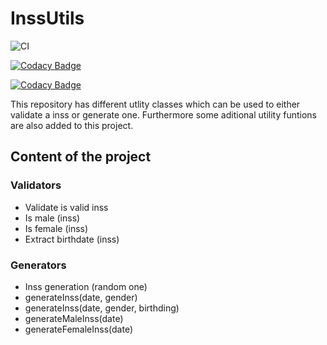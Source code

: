 # InssUtils

![CI](https://github.com/m-ds/InssUtils/actions/workflows/InssUtils.yml/badge.svg)

[![Codacy Badge](https://app.codacy.com/project/badge/Coverage/2283fdc61e2e43afb1f451254f32140c)](https://www.codacy.com/gh/M-ds/InssUtils/dashboard?utm_source=github.com&utm_medium=referral&utm_content=M-ds/InssUtils&utm_campaign=Badge_Coverage)

[![Codacy Badge](https://app.codacy.com/project/badge/Grade/2283fdc61e2e43afb1f451254f32140c)](https://www.codacy.com/gh/M-ds/InssUtils/dashboard?utm_source=github.com&amp;utm_medium=referral&amp;utm_content=M-ds/InssUtils&amp;utm_campaign=Badge_Grade)

This repository has different utlity classes which can be used to either validate a inss or generate one. Furthermore
some aditional utility funtions are also added to this project.

## Content of the project

### Validators

- Validate is valid inss
- Is male (inss)
- Is female (inss)
- Extract birthdate (inss)

### Generators

- Inss generation (random one)
- generateInss(date, gender)
- generateInss(date, gender, birthding)
- generateMaleInss(date)
- generateFemaleInss(date)
